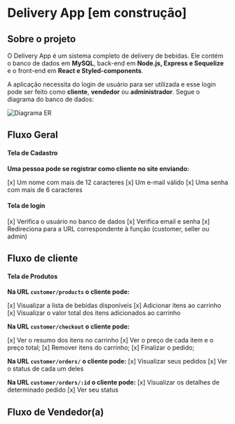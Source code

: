 # Delivery App [em construção]

## Sobre o projeto

O Delivery App é um sistema completo de delivery de bebidas. Ele contém o banco de dados em **MySQL**, back-end em **Node.js, Express e Sequelize** e o front-end em **React e Styled-components**.

A aplicação necessita do login de usuário para ser utilizada e esse login pode ser feito como **cliente**, **vendedor** ou **administrador**. Segue o diagrama do banco de dados:

![Diagrama ER](./assets/readme/eer.png)

## Fluxo Geral

  #### Tela de Cadastro

**Uma pessoa pode se registrar como cliente no site enviando:**

  [x] Um nome com mais de 12 caracteres
  [x] Um e-mail válido
  [x] Uma senha com mais de 6 caracteres

  #### Tela de login

  [x] Verifica o usuário no banco de dados
  [x] Verifica email e senha
  [x] Redireciona para a URL correspondente à função (customer, seller ou admin)


## Fluxo de cliente

  #### Tela de Produtos

  **Na URL `customer/products` o cliente pode:**

  [x] Visualizar a lista de bebidas disponíveis
  [x] Adicionar itens ao carrinho
  [x] Visualizar o valor total dos itens adicionados ao carrinho

  **Na URL `customer/checkout` o cliente pode:**

  [x] Ver o resumo dos itens no carrinho
  [x] Ver o preço de cada item e o preço total;
  [x] Remover itens do carrinho;
  [x] Finalizar o pedido;

**Na URL `customer/orders/` o cliente pode:**
  [x] Visualizar seus pedidos
  [x] Ver o status de cada um deles

**Na URL `customer/orders/:id` o cliente pode:**
  [x] Visualizar os detalhes de determinado pedido
  [x] Ver seu status

## Fluxo de Vendedor(a)


